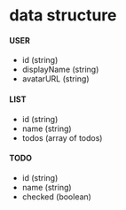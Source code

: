 # data structure

#### USER
- id (string)
- displayName (string)
- avatarURL (string)

#### LIST
- id (string)
- name (string)
- todos (array of todos)

#### TODO
- id (string)
- name (string)
- checked (boolean)
